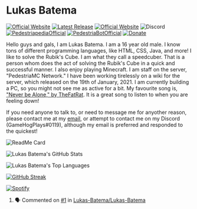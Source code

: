 # Lukas Batema
[![Official Website](https://img.shields.io/website?down_color=lightgrey&down_message=offline&up_color=blue&up_message=online&style=for-the-badge&url=https://lukas-batema.github.io/BatemaDevelopment)](https://lukas-batema.github.io/BatemaDevelopment) [![Latest Release](https://img.shields.io/github/v/release/Lukas-Batema/BatemaDevelopment?style=for-the-badge&include_prereleases)](https://lukas-batema.github.io/BatemaDevelopment) [![Official Website](https://img.shields.io/github/repo-size/Lukas-Batema/BatemaDevelopment?style=for-the-badge)](https://lukas-batema.github.io/BatemaDevelopment) ![Discord](https://img.shields.io/badge/Discord-GameHogPlays%230119-blue?style=for-the-badge) [![PedestriapediaOfficial](https://img.shields.io/badge/Most%20Commited%20Repository-PedestriapediaOfficial-brightgreen?style=for-the-badge)](https://wiki.pedestriamc.com) [![PedestriaBotOfficial](https://img.shields.io/badge/Bug%20Tester-PedestriaBotOfficial-brightgreen?style=for-the-badge)](https://github.com/theopcoder/PedestriaBotOfficial) [![Donate](https://img.shields.io/badge/Donate%20to%20the%20Development%20of%20This%20Project-paypal.me%2FLesaBatema-blue?style=for-the-badge)](https://paypal.me/LesaBatema)

Hello guys and gals, I am Lukas Batema. I am a 16 year old male. I know tons of different programming languages, like HTML, CSS, Java, and more! I like to solve the Rubik's Cube. I am what they call a speedcuber. That is a person whom does the act of solving the Rubik's Cube in a quick and successful manner. I also enjoy playing Minecraft. I am staff on the server, "PedestriaMC Network." I have been working tirelessly on a wiki for the server, which released on the 19th of January, 2021. I am currently building a PC, so you might not see me as active for a bit. My favourite song is, ["Never be Alone," by TheFatRat](https://open.spotify.com/track/67YkHJvLYOR1mKdpQSTsUr?autoplay=true&source_application=google_assistant&nd=1). It is a great song to listen to when you are feeling down! 

If you need anyone to talk to, or need to message me for anyother reason, please contact me at my [email](mailto:lukasbatema@gmail.com), or attempt to contact me on my Discord (GameHogPlays#0119), although my email is preferred and responded to the quickest!

![ReadMe Card](https://readme-stats-theta.vercel.app/api/pin/?username=PedestriaMC-Network&theme=dark&show_owner=true&repo=PedestriapediaOfficial)

![Lukas Batema's GitHub Stats](https://readme-stats-theta.vercel.app/api?username=Lukas-Batema&show_icons=true&theme=dark&count_private=true&custom_title=%E2%9A%A1%20Lukas%27%20Stats)

![Lukas Batema's Top Languages](https://readme-stats-theta.vercel.app/api/top-langs/?username=Lukas-Batema&theme=dark&custom_title=%E2%9A%A1%20Lukas%27%20Top%20Languages&exclude_repo=git-readme-stats,SpeedCubing-dot-org-Mobile&langs_count=10)

[![GitHub Streak](https://github-readme-streak-stats.herokuapp.com/?user=Lukas-Batema&theme=dark)](https://github.com/DenverCoder1/github-readme-streak-stats)

[![Spotify](https://lukas-batema.vercel.app/api/spotify)](https://open.spotify.com/user/013s9s9c4z1it8k5v8t3fzcse)

<!--START_SECTION:activity-->
1. 🗣 Commented on [#1](https://github.com/Lukas-Batema/Lukas-Batema/issues/1) in [Lukas-Batema/Lukas-Batema](https://github.com/Lukas-Batema/Lukas-Batema)
<!--END_SECTION:activity-->
